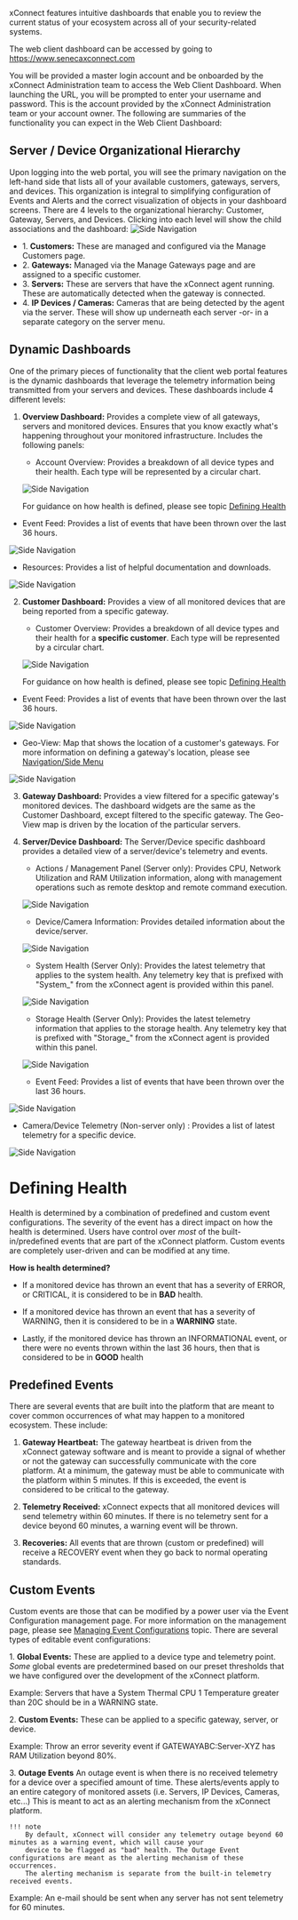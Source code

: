 xConnect features intuitive dashboards that enable you to review the current status of your ecosystem across all of your security-related systems. 

The web client dashboard can be accessed by going to https://www.senecaxconnect.com

You will be provided a master login account and be onboarded by the xConnect Administration team to access the Web Client Dashboard.
When launching the URL, you will be prompted to enter your username and password. This is the account provided by the xConnect Administration team or your account owner.
The following are summaries of the functionality you can expect in the Web Client Dashboard:

## Server / Device Organizational Hierarchy
Upon logging into the web portal, you will see the primary navigation on the left-hand side that lists all of your available customers, gateways, servers, and devices. This organization is integral to simplifying configuration of Events and Alerts and the correct visualization of objects in your dashboard screens.
There are 4 levels to the organizational hierarchy: Customer, Gateway, Servers, and Devices. Clicking into each level will show the child associations and the dashboard: 
![Side Navigation](images/hierarchy.png "Hierarchy")

- 1\. **Customers:** These are managed and configured via the Manage Customers page.
- 2\. **Gateways:** Managed via the Manage Gateways page and are assigned to a specific customer.
- 3\. **Servers:** These are servers that have the xConnect agent running. These are automatically detected when the gateway is connected.
- 4\. **IP Devices / Cameras:** Cameras that are being detected by the agent via the server. These will show up underneath each server -or- in a separate category on the server menu. 

## Dynamic Dashboards 
One of the primary pieces of functionality that the client web portal features is the dynamic
dashboards that leverage the telemetry information being transmitted from your servers and
devices. These dashboards include 4 different levels:

1) **Overview Dashboard:** Provides a complete view of all gateways, servers and monitored devices. Ensures that you know exactly what's happening throughout your monitored infrastructure. Includes the following panels: 
   - Account Overview: Provides a breakdown of all device types and their health. Each type will be represented by a circular chart. 
   
   ![Side Navigation](images/widget_account_overview.png "Account Overview")
   
   For guidance on how health is defined, please see topic [Defining Health](#defining-health)
  
  - Event Feed: Provides a list of events that have been thrown over the last 36 hours.
  
  ![Side Navigation](images/widget_event_feed.png "Event Feed")
  
  - Resources: Provides a list of helpful documentation and downloads.
  
  ![Side Navigation](images/widget_resources.png "Event Feed")
   
2) **Customer Dashboard:** Provides a view of all monitored devices that are being reported from a specific gateway.
    - Customer Overview: Provides a breakdown of all device types and their health for a **specific customer**. Each type will be represented by a circular chart. 

    ![Side Navigation](images/widget_customer_overview.png "Customer Overview")
   
   For guidance on how health is defined, please see topic [Defining Health](#defining-health)
  
  - Event Feed: Provides a list of events that have been thrown over the last 36 hours.
  
  ![Side Navigation](images/widget_event_feed_customer.png "Event Feed")
  
  - Geo-View: Map that shows the location of a customer's gateways. For more information on defining a gateway's location, please see [Navigation/Side Menu](#)
  
  ![Side Navigation](images/widget_geo-view.png "Event Feed")

3) **Gateway Dashboard:** Provides a view filtered for a specific gateway's monitored devices. The dashboard widgets are the same as the Customer Dashboard, except filtered to the specific gateway.
   The Geo-View map is driven by the location of the particular servers. 
   
4) **Server/Device Dashboard:** The Server/Device specific dashboard provides a detailed view of a server/device's telemetry and events. 
   - Actions / Management Panel (Server only): Provides CPU, Network Utilization and RAM Utilization information, along with management operations such as remote desktop and remote command execution. 
   
   ![Side Navigation](images/widget_management.png "Management")

   - Device/Camera Information: Provides detailed information about the device/server. 
   
   ![Side Navigation](images/widget_device_info.png "Device info")
   
   - System Health (Server Only): Provides the latest telemetry that applies to the system health. Any telemetry key that is prefixed with "System_" from the xConnect agent is provided within this panel. 
   
   ![Side Navigation](images/widget_system_health.png "System health")
   
   - Storage Health (Server Only): Provides the latest telemetry information that applies to the storage health. Any telemetry key that is prefixed with "Storage_" from the xConnect agent is provided within this panel.
   
   ![Side Navigation](images/widget_storage_health.png "Storage health")
   
   - Event Feed: Provides a list of events that have been thrown over the last 36 hours.
  
  ![Side Navigation](images/widget_event_feed_device.png "Event Feed")

   - Camera/Device Telemetry (Non-server only) : Provides a list of latest telemetry for a specific device.
   
  ![Side Navigation](images/widget_camera-telemetry.png "Event Feed")

# Defining Health
Health is determined by a combination of predefined and custom event configurations. The severity of the event has a direct impact on how the health is determined. 
Users have control over _most_ of the built-in/predefined events that are part of the xConnect platform. Custom events are completely user-driven and can be modified at any time.

**How is health determined?**

- If a monitored device has thrown an event that has a severity of ERROR, or CRITICAL, it is considered to be in **BAD** health.

- If a monitored device has thrown an event that has a severity of WARNING, then it is considered to be in a **WARNING** state.

- Lastly, if the monitored device has thrown an INFORMATIONAL event, or there were no events thrown within the last 36 hours, then that is considered to be in **GOOD** health

## Predefined Events
There are several events that are built into the platform that are meant to cover common occurrences of what may happen to a monitored ecosystem. These include: 
1. **Gateway Heartbeat:** The gateway heartbeat is driven from the xConnect gateway software and is meant to provide a signal of whether or not the gateway can successfully communicate with the core platform. 
At a minimum, the gateway must be able to communicate with the platform within 5 minutes. If this is exceeded, the event is considered to be critical to the gateway.
 
2. **Telemetry Received:** xConnect expects that all monitored devices will send telemetry within 60 minutes. If there is no telemetry sent for a device beyond 60 minutes, a warning event will be thrown. 

3. **Recoveries:** All events that are thrown (custom or predefined) will receive a RECOVERY event when they go back to normal operating standards.

## Custom Events
Custom events are those that can be modified by a power user via the Event Configuration management page. For more information on the management page, please see [Managing Event Configurations](https://senecaxconnect.github.io/xconnect_docs/Usage_ManageEventConfigurations/) topic. There are several types of editable event configurations:

1\. **Global Events:** These are applied to a device type and telemetry point. _Some_ global events are predetermined based on our preset thresholds that we have configured over the development of the xConnect platform.

Example: Servers that have a System Thermal CPU 1 Temperature greater than 20C should be in a WARNING state.

2\. **Custom Events:** These can be applied to a specific gateway, server, or device. 

Example: Throw an error severity event if GATEWAYABC:Server-XYZ has RAM Utilization beyond 80%.

3\. **Outage Events** An outage event is when there is no received telemetry for a device over a specified amount of time. These alerts/events apply to an entire category of monitored assets (i.e. Servers, IP Devices, Cameras, etc...) This is meant to act as an alerting mechanism from the xConnect platform. 

    !!! note
        By default, xConnect will consider any telemetry outage beyond 60 minutes as a warning event, which will cause your 
        device to be flagged as "bad" health. The Outage Event configurations are meant as the alerting mechanism of these occurrences. 
        The alerting mechanism is separate from the built-in telemetry received events.

Example: An e-mail should be sent when any server has not sent telemetry for 60 minutes. 